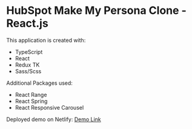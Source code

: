 # HubSpot Make My Persona Clone - React.js

This application is created with:

- TypeScript
- React
- Redux TK
- Sass/Scss

Additional Packages used:

- React Range
- React Spring
- React Responsive Carousel

Deployed demo on Netlify: [Demo Link](https://hubspot-mmp-clone.netlify.app/ 'HubSpot Make My Persona Clone - React.js')
